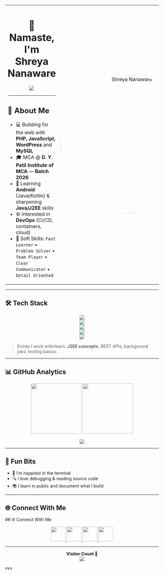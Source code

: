 <table>
<tr>
<td width="60%">

<h1 align="center"> 🙏 Namaste, I'm Shreya Nanaware </h1>

<p align="center">
  <img src="https://readme-typing-svg.herokuapp.com?font=Fira+Code&weight=600&size=22&pause=1000&center=true&vCenter=true&width=700&lines=Tech+Enthusiast+%7C+PHP+%7C+JavaScript+%7C+Java;DevOps+learner+%7C+AWS+%7C+Docker+%7C+Jenkins;Android+%28Java%2FKotlin%29+%7C+WordPress+Developer;Always+learning%2C+building%2C+and+shipping+%F0%9F%9A%80">
</p>

---

## 🌟 About Me
- 💻 Building for the web with **PHP, JavaScript, WordPress** and **MySQL**
- 🎓 MCA @ **D. Y. Patil Institute of MCA** — **Batch 2026**
- 📱 Learning **Android** (Java/Kotlin) & sharpening **Java/J2EE** skills
- ⚙️ Interested in **DevOps** (CI/CD, containers, cloud)
- 🧠 Soft Skills: `Fast Learner` • `Problem Solver` • `Team Player` • `Clear Communicator` • `Detail Oriented`

</td>
<td width="40%" align="center">

<!-- Upload your image as profile.jpg in repo -->
<img src="profile.jpg" alt="Shreya Nanaware" width="450" style="border-radius:50%;"/>

</td>
</tr>
</table>

---

## 🛠️ Tech Stack 
<p align="center">

  <!-- Programing Languages -->
  <img src="https://skillicons.dev/icons?i=php,js,java,python&theme=dark" />

  <br/>

  <!-- Web / Frameworks -->
  <img src="https://skillicons.dev/icons?i=html5,css,wordpress,react,nodejs&theme=dark" />

  <!-- Databases -->
  <br/>
  <img src="https://skillicons.dev/icons?i=mysql,sqlite&theme=dark" />

  <br/>

  <!-- DevOps / Cloud / OS -->
  <img src="https://skillicons.dev/icons?i=aws,azure,git,github,docker,jenkins,linux&theme=dark" />

  <br/>

  <!-- Mobile / IDEs -->
  <img src="https://skillicons.dev/icons?i=androidstudio,eclipse&theme=dark" />

</p>

> Extras I work with/learn: **J2EE concepts**, REST APIs, background jobs, testing basics.

---

## 📊 GitHub Analytics
<p align="center">
  <img src="https://github-readme-stats.vercel.app/api?username=ShreyaNanaware&show_icons=true&hide_border=true&theme=tokyonight" height="165" />
  <img src="https://streak-stats.demolab.com?user=ShreyaNanaware&theme=tokyonight&hide_border=true" height="165" />
</p>

<p align="center">
  <img src="https://github-readme-activity-graph.vercel.app/graph?username=ShreyaNanaware&theme=react-dark&hide_border=true" />
</p>

---

## 🧠 Fun Bits
- 🐧 I’m happiest in the terminal  
- 🔍 I love debugging & reading source code  
- 📚 I learn in public and document what I build  

---

## 🌐 Connect With Me 

</p>## 🌐 Connect With Me 
<p align="center">
  <a href="https://www.linkedin.com/in/shreya-nanaware-925922200/" target="_blank">
    <img src="https://skillicons.dev/icons?i=linkedin&theme=dark" width="48" height="48" />
  </a>
  <a href="https://www.instagram.com/shreyananaware/" target="_blank">
    <img src="https://skillicons.dev/icons?i=instagram&theme=dark" width="48" height="48" />
  </a>
  <a href="https://x.com/Shreya1942?t=aiqD22Cs3GUU6I0y_J7AWQ&s=08" target="_blank">
    <img src="https://cdn-icons-png.flaticon.com/512/5968/5968830.png" width="48" height="48" />
  </a>
  <a href="mailto:Shreyananaware1942@gmail.com">
    <img src="https://skillicons.dev/icons?i=gmail&theme=dark" width="48" height="48" />
  </a>
</p>


---

<p align="center">
  <b>Visitor Count 👀</b><br/>
  <img src="https://profile-counter.glitch.me/ShreyaNanaware/count.svg"/>
</p>
vvv
